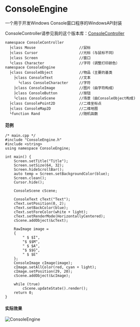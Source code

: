 # ConsoleEngine

一个用于开发Windows Console窗口程序的WindowsAPI封装

ConsoleController请参见我的这个版本库：[ConsoleController](https://github.com/Tomotopieces/ConsoleController)

    namespace ConsoleController
      ├class Mouse                    //鼠标
      ├class Cursor                   //光标（与鼠标不同）
      ├class Screen                   //窗口
      └class Character                //字符（调整打印颜色）
    namespace ConsoleEngine
      ├class ConsoleObject            //物品（主要的基类
        ├class ConsoleText            //文本
          └class ConsoleCharacter     //字符
        ├class ConsoleImage           //图片（由字符构成）
        ├class ConsoleButton          //按钮
        └class ConsoleScene           //场景（由ConsoleObject构成)
      ├class ConsolePoint2D           //二维坐标点
      ├class ConsoleMap2D             //二维地图
      └function Rand                  //随机函数

#### 范例
    /* main.cpp */
    #include "ConsoleEngine.h"
    #include <string>
    using namespace ConsoleEngine;

    int main() {
    	Screen.setTitle("Title");
    	Screen.setSize(64, 32);
    	Screen.hideScrollBar();
    	auto temp = Screen.setBackgroundColor(blue);
    	Screen.clean();
    	Cursor.hide();

	    ConsoleScene cScene;

	    ConsoleText cText("Text");
	    cText.setPosition(0, 2);
	    cText.setBackColor(blue);
	    cText.setForeColor(white + light);
	    cText.setRenderMode(HorizontallyCentered);
	    cScene.addObject(&cText);

	    RawImage image =
	    {
		    " $ $I",
		    "$ $$M",
		    " $ $A",
		    "$ $$G",
		    " $ $E"
	    };
	    ConsoleImage cImage(image);
	    cImage.setAllColor(red, cyan + light);
	    cImage.setPosition(29, 20);
	    cScene.addObject(&cImage);

	    while (true)
		    cScene.updateState().render();
	    return 0;
    }

#### 实际效果
![ConsoleEngine](https://wx1.sinaimg.cn/mw690/007xMrgKgy1g8ipqvtk16j30f00fu3z8.jpg)
